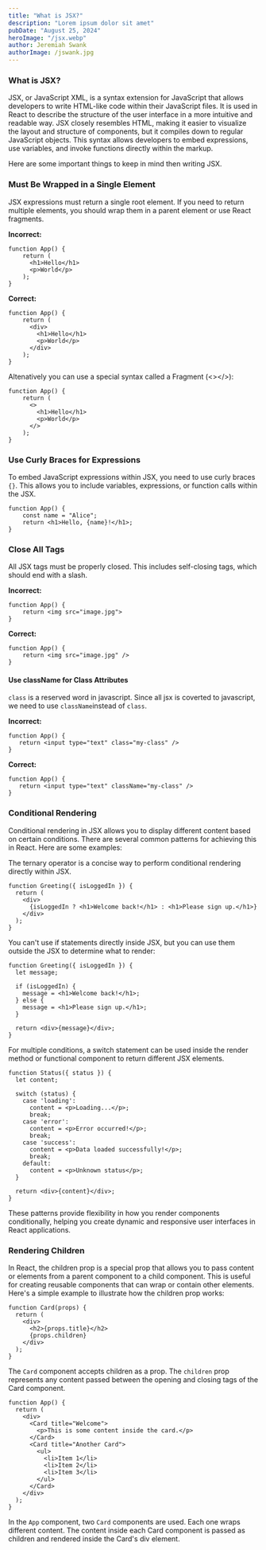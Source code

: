 ```yaml
---
title: "What is JSX?"
description: "Lorem ipsum dolor sit amet"
pubDate: "August 25, 2024"
heroImage: "/jsx.webp"
author: Jeremiah Swank
authorImage: /jswank.jpg
---
```


### What is JSX?

JSX, or JavaScript XML, is a syntax extension for JavaScript that allows developers to write HTML-like code within their JavaScript files. It is used in React to describe the structure of the user interface in a more intuitive and readable way. JSX closely resembles HTML, making it easier to visualize the layout and structure of components, but it compiles down to regular JavaScript objects. This syntax allows developers to embed expressions, use variables, and invoke functions directly within the markup.

Here are some important things to keep in mind then writing JSX.

### Must Be Wrapped in a Single Element

JSX expressions must return a single root element. If you need to return multiple elements, you should wrap them in a parent element or use React fragments.

**Incorrect:**

```tsx
function App() {
    return (
      <h1>Hello</h1>
      <p>World</p>
    );
}
```

**Correct:**

```tsx
function App() {
    return (
      <div>
        <h1>Hello</h1>
        <p>World</p>
      </div>
    );
}
```

Altenatively you can use a special syntax called a Fragment (<></>):

```tsx
function App() {
    return (
      <>
        <h1>Hello</h1>
        <p>World</p>
      </>
    );
}
```

### Use Curly Braces for Expressions

To embed JavaScript expressions within JSX, you need to use curly braces `{}`. This allows you to include variables, expressions, or function calls within the JSX.

```tsx
function App() {
    const name = "Alice";
    return <h1>Hello, {name}!</h1>;
}
```

### Close All Tags

All JSX tags must be properly closed. This includes self-closing tags, which should end with a slash.

**Incorrect:**

```tsx
function App() {
    return <img src="image.jpg">
}
```

**Correct:**

```tsx
function App() {
    return <img src="image.jpg" />
}
```

#### Use className for Class Attributes

`class` is a reserved word in javascript. Since all jsx is coverted to javascript, we need to use `className`instead of `class`.

**Incorrect:**

```tsx
function App() {
   return <input type="text" class="my-class" />
}
```

**Correct:**

```tsx
function App() {
   return <input type="text" className="my-class" />
}
```

### Conditional Rendering

Conditional rendering in JSX allows you to display different content based on certain conditions. There are several common patterns for achieving this in React. Here are some examples:

The ternary operator is a concise way to perform conditional rendering directly within JSX.

```tsx
function Greeting({ isLoggedIn }) {
  return (
    <div>
      {isLoggedIn ? <h1>Welcome back!</h1> : <h1>Please sign up.</h1>}
    </div>
  );
}
```

You can't use if statements directly inside JSX, but you can use them outside the JSX to determine what to render:


```tsx
function Greeting({ isLoggedIn }) {
  let message;
  
  if (isLoggedIn) {
    message = <h1>Welcome back!</h1>;
  } else {
    message = <h1>Please sign up.</h1>;
  }

  return <div>{message}</div>;
}
```

For multiple conditions, a switch statement can be used inside the render method or functional component to return different JSX elements.

```tsx
function Status({ status }) {
  let content;

  switch (status) {
    case 'loading':
      content = <p>Loading...</p>;
      break;
    case 'error':
      content = <p>Error occurred!</p>;
      break;
    case 'success':
      content = <p>Data loaded successfully!</p>;
      break;
    default:
      content = <p>Unknown status</p>;
  }

  return <div>{content}</div>;
}
```

These patterns provide flexibility in how you render components conditionally, helping you create dynamic and responsive user interfaces in React applications.

### Rendering Children

In React, the children prop is a special prop that allows you to pass content or elements from a parent component to a child component. This is useful for creating reusable components that can wrap or contain other elements. Here's a simple example to illustrate how the children prop works:

```tsx
function Card(props) {
  return (
    <div>
      <h2>{props.title}</h2>
      {props.children}
    </div>
  );
}
```

The `Card` component accepts children as a prop. The `children` prop represents any content passed between the opening and closing tags of the Card component.

```tsx
function App() {
  return (
    <div>
      <Card title="Welcome">
        <p>This is some content inside the card.</p>
      </Card>
      <Card title="Another Card">
        <ul>
          <li>Item 1</li>
          <li>Item 2</li>
          <li>Item 3</li>
        </ul>
      </Card>
    </div>
  );
}
```

In the `App` component, two `Card` components are used. Each one wraps different content. The content inside each Card component is passed as children and rendered inside the Card's div element.